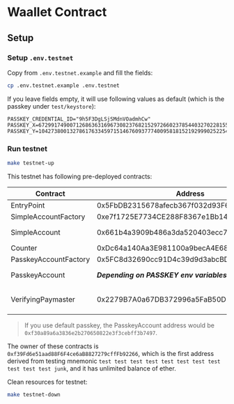 # Waallet Contract

## Setup

### Setup `.env.testnet`

Copy from `.env.testnet.example` and fill the fields:

```bash
cp .env.testnet.example .env.testnet
```

If you leave fields empty, it will use following values as default (which is the passkey under `test/keystore`):

```env
PASSKEY_CREDENTIAL_ID="9h5F3DgLSjSMdnVOadmhCw"
PASSKEY_X=67299174900712686363169673082376821529726602378544032702281553676098545184711
PASSKEY_Y=104273800132786176334597151467609377740095818152192999025225464410568038480397
```

### Run testnet

```bash
make testnet-up
```

This testnet has following pre-deployed contracts:

| Contract              | Address                                    | Note                          |
| --------------------- | ------------------------------------------ | ----------------------------- |
| EntryPoint            | 0x5FbDB2315678afecb367f032d93F642f64180aa3 |                               |
| SimpleAccountFactory  | 0xe7f1725E7734CE288F8367e1Bb143E90bb3F0512 |                               |
| SimpleAccount         | 0x661b4a3909b486a3da520403ecc78f7a7b683c63 | Balance: 100 ether            |
| Counter               | 0xDc64a140Aa3E981100a9becA4E685f962f0cF6C9 |                               |
| PasskeyAccountFactory | 0x5FC8d32690cc91D4c39d9d3abcBD16989F875707 |                               |
| PasskeyAccount        | ***Depending on PASSKEY env variables***   | Balance: 100 ether            |
| VerifyingPaymaster    | 0x2279B7A0a67DB372996a5FaB50D91eAA73d2eBe6 | EntryPoint deposit: 100 ether |

> If you use default passkey, the PasskeyAccount address would be `0xf30a89a6a3836e2b270650822e3f3cebff3b7497`.

The owner of these contracts is `0xf39Fd6e51aad88F6F4ce6aB8827279cffFb92266`, which is the first address derived from testing mnemonic `test test test test test test test test test test test junk`, and it has unlimited balance of ether.

Clean resources for testnet:

```bash
make testnet-down
```

